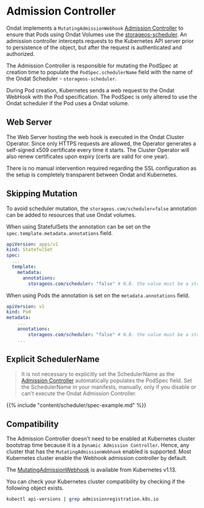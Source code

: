 # Admission Controller

Ondat implements a `MutatingAdmissionWebhook` [Admission
Controller](https://kubernetes.io/docs/reference/access-authn-authz/extensible-admission-controllers/#what-are-admission-webhooks)
to ensure that Pods using Ondat Volumes use the [storageos-scheduler](../../reference/scheduler/_index.md). An admission controller intercepts
requests to the Kubernetes API server prior to persistence of the object, but
after the request is authenticated and authorized.

The Admission Controller is responsible for mutating the PodSpec at creation time
to populate the `PodSpec.schedulerName` field with the name of the Ondat
Scheduler - `storageos-scheduler`.

During Pod creation, Kubernetes sends a web request to the Ondat
WebHook with the Pod specification. The PodSpec is only altered to use the
Ondat scheduler if the Pod uses a Ondat volume.

## Web Server

The Web Server hosting the web hook is executed in the Ondat Cluster
Operator. Since only HTTPS requests are allowed, the Operator generates a
self-signed x509 certificate every time it starts. The Cluster Operator will
also renew certificates upon expiry (certs are valid for one year).

There is no manual intervention required regarding the SSL configuration as the
setup is completely transparent between Ondat and Kubernetes.

## Skipping Mutation

To avoid scheduler mutation, the `storageos.com/scheduler=false` annotation can
be added to resources that use Ondat volumes.

When using StatefulSets the annotation can be set on the `spec.template.metadata.annotations` field.

```yaml
apiVersion: apps/v1
kind: StatefulSet
spec:
  ...
  template:
    metadata:
      annotations:
        storageos.com/scheduler: "false" # N.B. the value must be a string and not a boolean
```

When using Pods the annotation is set on the `metadata.annotations` field.
```yaml
apiVersion: v1
kind: Pod
metadata:
    ...
    annotations:
        storageos.com/scheduler: "false" # N.B. the value must be a string and not a boolean
    ...
```

## Explicit SchedulerName

> It is not necessary to explicitly set the SchedulerName as the [Admission
> Controller](admission-controller.md)
> automatically populates the PodSpec field. Set the SchedulerName in your
> manifests, manually, only if you disable or can't execute the Ondat
> Admission Controller.

{{% include "content/scheduler/spec-example.md" %}}

## Compatibility

The Admission Controller doesn't need to be enabled at Kubernetes cluster
bootstrap time because it is a `Dynamic Admission Controller`. Hence, any
cluster that has the `MutatingAdmissionWebhook` enabled is supported. Most
Kubernetes cluster enable the Webhook admission controller by default.

The
[MutatingAdmissionWebhook](https://kubernetes.io/docs/reference/access-authn-authz/admission-controllers/#mutatingadmissionwebhook)
is available from Kubernetes v1.13.

You can check your Kubernetes cluster compatibility by checking if the
following object exists.

```bash
kubectl api-versions | grep admissionregistration.k8s.io
```
